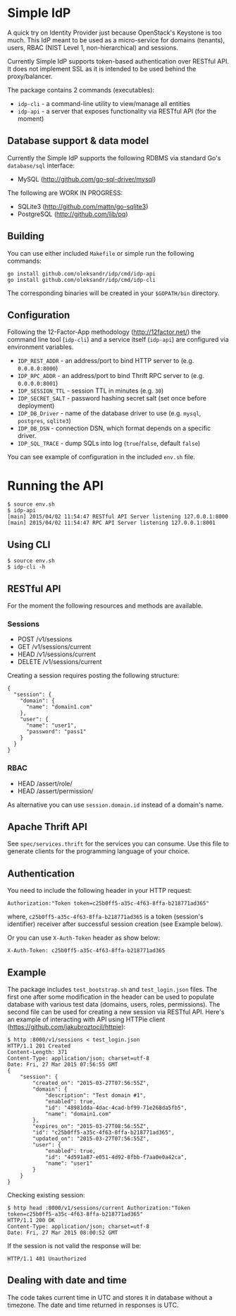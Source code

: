 # Simple IdP

A quick try on Identity Provider just because OpenStack's Keystone is too much. This IdP meant to be used as a micro-service for domains (tenants), users, RBAC (NIST Level 1, non-hierarchical) and sessions.

Currently Simple IdP supports token-based authentication over RESTful API. It does not implement SSL as it is intended to be used behind the proxy/balancer.

The package contains 2 commands (executables):

 * `idp-cli` - a command-line utility to view/manage all entities
 * `idp-api` - a server that exposes functionality via RESTful API (for the moment)


## Database support & data model

Currently the Simple IdP supports the following RDBMS via standard Go's `database/sql` interface:

 * MySQL (http://github.com/go-sql-driver/mysql)

The following are WORK IN PROGRESS:

 * SQLite3 (http://github.com/mattn/go-sqlite3)
 * PostgreSQL (http://github.com/lib/pq)

## Building

You can use either included `Makefile` or simple run the following commands:

    go install github.com/oleksandr/idp/cmd/idp-api
    go install github.com/oleksandr/idp/cmd/idp-cli

The corresponding binaries will be created in your `$GOPATH/bin` directory.


## Configuration

Following the 12-Factor-App methodology (http://12factor.net/) the command line tool (`idp-cli`) and a service itself (`idp-api`) are configured via environment variables. 

 * `IDP_REST_ADDR` - an address/port to bind HTTP server to (e.g. `0.0.0.0:8000`)
 * `IDP_RPC_ADDR` - an address/port to bind Thrift RPC server to (e.g. `0.0.0.0:8001`)
 * `IDP_SESSION_TTL` - session TTL in minutes (e.g. `30`)
 * `IDP_SECRET_SALT` - password hashing secret salt (set once before deployment)
 * `IDP_DB_Driver` - name of the database driver to use (e.g. `mysql`, `postgres`, `sqlite3`)
 * `IDP_DB_DSN` - connection DSN, which format depends on a specific driver.
 * `IDP_SQL_TRACE` - dump SQLs into log (`true`/`false`, default `false`)

You can see example of configuration in the included `env.sh` file.


# Running the API

    $ source env.sh
    $ idp-api
    [main] 2015/04/02 11:54:47 RESTful API Server listening 127.0.0.1:8000
    [main] 2015/04/02 11:54:47 RPC API Server listening 127.0.0.1:8001


## Using CLI

    $ source env.sh
    $ idp-cli -h


## RESTful API

For the moment the following resources and methods are available.

### Sessions

 * POST /v1/sessions
 * GET /v1/sessions/current
 * HEAD /v1/sessions/current
 * DELETE /v1/sessions/current

Creating a session requires posting the following structure:

    {
      "session": {
        "domain": {
          "name": "domain1.com"
        },
        "user": {
          "name": "user1",
          "password": "pass1"
        }
      }
    }

### RBAC

 * HEAD /assert/role/<role name>
 * HEAD /assert/permission/<permission name> 

As alternative you can use `session.domain.id` instead of a domain's name.

## Apache Thrift API

See `spec/services.thrift` for the services you can consume. Use this file to generate clients for the programming language of your choice.

## Authentication

You need to include the following header in your HTTP request:

    Authorization:"Token token=c25b0ff5-a35c-4f63-8ffa-b218771ad365"

where, `c25b0ff5-a35c-4f63-8ffa-b218771ad365` is a token (session's identifier) receiver after successful session creation (see Example below).

Or you can use `X-Auth-Token` header as show below:

    X-Auth-Token: c25b0ff5-a35c-4f63-8ffa-b218771ad365


## Example

The package includes `test_bootstrap.sh` and `test_login.json` files. The first one after some modification in the header can be used to populate database with various test data (domains, users, roles, permissions). 
The second file can be used for creating a new session via RESTful API. Here's an example of interacting with API using HTTPie client (https://github.com/jakubroztocil/httpie):

    $ http :8000/v1/sessions < test_login.json
    HTTP/1.1 201 Created
    Content-Length: 371
    Content-Type: application/json; charset=utf-8
    Date: Fri, 27 Mar 2015 07:56:55 GMT
    {
        "session": {
            "created_on": "2015-03-27T07:56:55Z",
            "domain": {
                "description": "Test domain #1",
                "enabled": true,
                "id": "48981dda-4dac-4cad-bf99-71e268da5fb5",
                "name": "domain1.com"
            },
            "expires_on": "2015-03-27T08:56:55Z",
            "id": "c25b0ff5-a35c-4f63-8ffa-b218771ad365",
            "updated_on": "2015-03-27T07:56:55Z",
            "user": {
                "enabled": true,
                "id": "4d591a87-e051-4d92-8fbb-f7aa0e0a42ca",
                "name": "user1"
            }
        }
    }

Checking existing session:

    $ http head :8000/v1/sessions/current Authorization:"Token token=c25b0ff5-a35c-4f63-8ffa-b218771ad365"
    HTTP/1.1 200 OK
    Content-Type: application/json; charset=utf-8
    Date: Fri, 27 Mar 2015 08:00:52 GMT

If the session is not valid the response will be:

    HTTP/1.1 401 Unauthorized


## Dealing with date and time

The code takes current time in UTC and stores it in database without a timezone. The date and time returned in responses is UTC.



